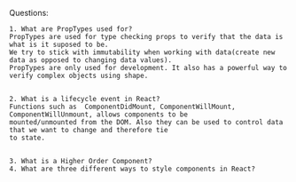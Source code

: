 Questions:

    1. What are PropTypes used for?
    PropTypes are used for type checking props to verify that the data is what is it suposed to be. 
    We try to stick with immutability when working with data(create new data as opposed to changing data values). 
    PropTypes are only used for development. It also has a powerful way to verify complex objects using shape.
    
    
    2. What is a lifecycle event in React?
    Functions such as  ComponentDidMount, ComponentWillMount, ComponentWillUnmount, allows components to be 
    mounted/unmounted from the DOM. Also they can be used to control data that we want to change and therefore tie
    to state.
    
    
    3. What is a Higher Order Component?
    4. What are three different ways to style components in React?
 
